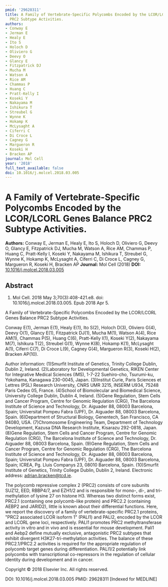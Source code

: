 ```yaml
---
pmid: '29628311'
title: A Family of Vertebrate-Specific Polycombs Encoded by the LCOR/LCORL Genes Balance
  PRC2 Subtype Activities.
authors:
- Conway E
- Jerman E
- Healy E
- Ito S
- Holoch D
- Oliviero G
- Deevy O
- Glancy E
- Fitzpatrick DJ
- Mucha M
- Watson A
- Rice AM
- Chammas P
- Huang C
- Pratt-Kelly I
- Koseki Y
- Nakayama M
- Ishikura T
- Streubel G
- Wynne K
- Hokamp K
- McLysaght A
- Ciferri C
- Di Croce L
- Cagney G
- Margueron R
- Koseki H
- Bracken AP
journal: Mol Cell
year: '2018'
full_text_available: false
doi: 10.1016/j.molcel.2018.03.005
---
```


# A Family of Vertebrate-Specific Polycombs Encoded by the LCOR/LCORL Genes Balance PRC2 Subtype Activities.
**Authors:** Conway E, Jerman E, Healy E, Ito S, Holoch D, Oliviero G, Deevy O, Glancy E, Fitzpatrick DJ, Mucha M, Watson A, Rice AM, Chammas P, Huang C, Pratt-Kelly I, Koseki Y, Nakayama M, Ishikura T, Streubel G, Wynne K, Hokamp K, McLysaght A, Ciferri C, Di Croce L, Cagney G, Margueron R, Koseki H, Bracken AP
**Journal:** Mol Cell (2018)
**DOI:** [10.1016/j.molcel.2018.03.005](https://doi.org/10.1016/j.molcel.2018.03.005)

## Abstract

1. Mol Cell. 2018 May 3;70(3):408-421.e8. doi: 10.1016/j.molcel.2018.03.005. Epub
 2018 Apr 5.

A Family of Vertebrate-Specific Polycombs Encoded by the LCOR/LCORL Genes 
Balance PRC2 Subtype Activities.

Conway E(1), Jerman E(1), Healy E(1), Ito S(2), Holoch D(3), Oliviero G(4), 
Deevy O(1), Glancy E(1), Fitzpatrick DJ(1), Mucha M(1), Watson A(4), Rice AM(1), 
Chammas P(5), Huang C(6), Pratt-Kelly I(1), Koseki Y(2), Nakayama M(7), Ishikura 
T(2), Streubel G(1), Wynne K(8), Hokamp K(1), McLysaght A(1), Ciferri C(7), Di 
Croce L(9), Cagney G(4), Margueron R(3), Koseki H(2), Bracken AP(10).

Author information:
(1)Smurfit Institute of Genetics, Trinity College Dublin, Dublin 2, Ireland.
(2)Laboratory for Developmental Genetics, RIKEN Center for Integrative Medical 
Sciences (IMS), 1-7-22 Suehiro-cho, Tsurumi-ku, Yokohama, Kanagawa 230-0045, 
Japan.
(3)Institut Curie, Paris Sciences et Lettres (PSL) Research University, CNRS UMR 
3215, INSERM U934, 75248 Paris Cedex 05, France.
(4)School of Biomolecular and Biomedical Science, University College Dublin, 
Dublin 4, Ireland.
(5)Gene Regulation, Stem Cells and Cancer Program, Centre for Genomic Regulation 
(CRG), The Barcelona Institute of Science and Technology, Dr. Aiguader 88, 08003 
Barcelona, Spain; Universitat Pompeu Fabra (UPF), Dr. Aiguader 88, 08003 
Barcelona, Spain.
(6)Department of Structural Biology, Genentech, San Francisco, CA 94080, USA.
(7)Chromosome Engineering Team, Department of Technology Development, Kazusa DNA 
Research Institute, Kisarazu 292-0818, Japan.
(8)Gene Regulation, Stem Cells and Cancer Program, Centre for Genomic Regulation 
(CRG), The Barcelona Institute of Science and Technology, Dr. Aiguader 88, 08003 
Barcelona, Spain.
(9)Gene Regulation, Stem Cells and Cancer Program, Centre for Genomic Regulation 
(CRG), The Barcelona Institute of Science and Technology, Dr. Aiguader 88, 08003 
Barcelona, Spain; Universitat Pompeu Fabra (UPF), Dr. Aiguader 88, 08003 
Barcelona, Spain; ICREA, Pg. Lluis Companys 23, 08010 Barcelona, Spain.
(10)Smurfit Institute of Genetics, Trinity College Dublin, Dublin 2, Ireland. 
Electronic address: adrian.bracken@tcd.ie.

The polycomb repressive complex 2 (PRC2) consists of core subunits SUZ12, EED, 
RBBP4/7, and EZH1/2 and is responsible for mono-, di-, and tri-methylation of 
lysine 27 on histone H3. Whereas two distinct forms exist, PRC2.1 (containing 
one polycomb-like protein) and PRC2.2 (containing AEBP2 and JARID2), little is 
known about their differential functions. Here, we report the discovery of a 
family of vertebrate-specific PRC2.1 proteins, "PRC2 associated LCOR isoform 1" 
(PALI1) and PALI2, encoded by the LCOR and LCORL gene loci, respectively. PALI1 
promotes PRC2 methyltransferase activity in vitro and in vivo and is essential 
for mouse development. Pali1 and Aebp2 define mutually exclusive, antagonistic 
PRC2 subtypes that exhibit divergent H3K27-tri-methylation activities. The 
balance of these PRC2.1/PRC2.2 activities is required for the appropriate 
regulation of polycomb target genes during differentiation. PALI1/2 potentially 
link polycombs with transcriptional co-repressors in the regulation of cellular 
identity during development and in cancer.

Copyright © 2018 Elsevier Inc. All rights reserved.

DOI: 10.1016/j.molcel.2018.03.005
PMID: 29628311 [Indexed for MEDLINE]
